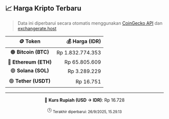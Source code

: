 

<!-- HARGA_KRIPTO -->
## 📈 Harga Kripto Terbaru

> Data ini diperbarui secara otomatis menggunakan [CoinGecko API](https://www.coingecko.com/) dan [exchangerate.host](https://exchangerate.host/)

<div align="center">

| 🪙 Token | 💰 Harga (IDR) |
|:------:|---------------:|
| 🟠 **Bitcoin (BTC)**   | Rp 1.832.774.353 |
| 🔵 **Ethereum (ETH)**  | Rp 65.805.609 |
| 🟣 **Solana (SOL)**    | Rp 3.289.229 |
| 🟢 **Tether (USDT)**   | Rp 16.751 |

---

💱 **Kurs Rupiah (USD → IDR)**: Rp 16.728

🕒 <sub>Terakhir diperbarui: 26/9/2025, 15.29.13</sub>

</div>
<!-- /HARGA_KRIPTO -->